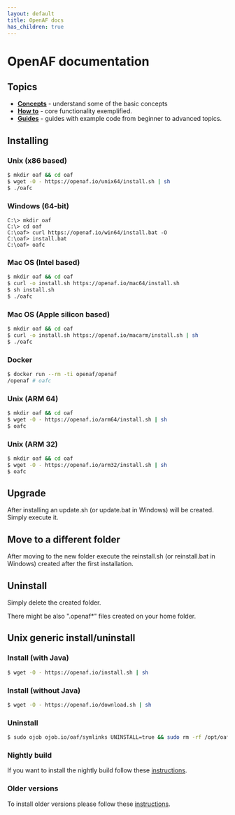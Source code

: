 ```yaml
---
layout: default
title: OpenAF docs
has_children: true
---
```


# OpenAF documentation

## Topics

* __[Concepts](docs/concepts/index.md)__ - understand some of the basic concepts
* __[How to](docs/howto/index.md)__ - core functionality exemplified.
* __[Guides](docs/guides/index.md)__ - guides with example code from beginner to advanced topics.

## Installing

### Unix (x86 based)

````bash
$ mkdir oaf && cd oaf
$ wget -O - https://openaf.io/unix64/install.sh | sh
$ ./oafc
````

### Windows (64-bit)

````
C:\> mkdir oaf
C:\> cd oaf
C:\oaf> curl https://openaf.io/win64/install.bat -O
C:\oaf> install.bat
C:\oaf> oafc
````

### Mac OS (Intel based)

````bash
$ mkdir oaf && cd oaf
$ curl -o install.sh https://openaf.io/mac64/install.sh
$ sh install.sh
$ ./oafc
````

### Mac OS (Apple silicon based)

````bash
$ mkdir oaf && cd oaf
$ curl -o install.sh https://openaf.io/macarm/install.sh | sh
$ ./oafc
````

### Docker

````bash
$ docker run --rm -ti openaf/openaf
/openaf # oafc
````

### Unix (ARM 64)

````bash
$ mkdir oaf && cd oaf
$ wget -O - https://openaf.io/arm64/install.sh | sh
$ oafc
````

### Unix (ARM 32)

````bash
$ mkdir oaf && cd oaf
$ wget -O - https://openaf.io/arm32/install.sh | sh
$ oafc
````

## Upgrade

After installing an update.sh (or update.bat in Windows) will be created. Simply execute it.

## Move to a different folder

After moving to the new folder execute the reinstall.sh (or reinstall.bat in Windows) created after the first installation.

## Uninstall

Simply delete the created folder.

There might be also ".openaf*" files created on your home folder.

## Unix generic install/uninstall

### Install (with Java)

````bash
$ wget -O - https://openaf.io/install.sh | sh
````

### Install (without Java)

````bash
$ wget -O - https://openaf.io/download.sh | sh
````

### Uninstall

````bash
$ sudo ojob ojob.io/oaf/symlinks UNINSTALL=true && sudo rm -rf /opt/oaf
````

### Nightly build

If you want to install the nightly build follow these [instructions](installing-nightly).

### Older versions

To install older versions please follow these [instructions](docs/howto/Download-older-versions).